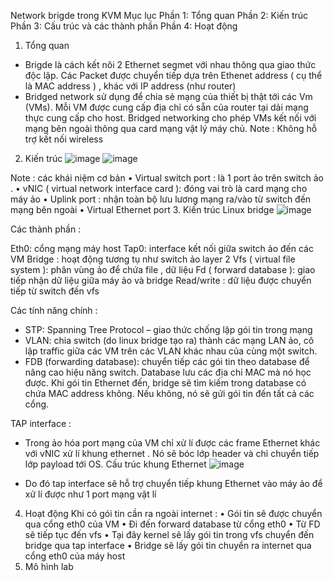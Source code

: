 Network brigde trong KVM
Mục lục
Phần 1: Tổng quan
Phần 2: Kiến trúc
Phần 3: Cấu trúc và các thành phần
Phần 4: Hoạt động
1.	Tổng quan
-	Brigde là cách kết nôi 2 Ethernet segmet với nhau thông qua giao thức độc lập. Các Packet được chuyển tiếp dựa trên Ethenet address ( cụ thể là MAC address ) , khác với IP address (như router)
-	Bridged network sử dụng để chia sẻ mạng của thiết bị thật tới các Vm (VMs). Mỗi VM được cung cấp địa chỉ có sẵn của router tại dải mạng thực cung cấp cho host. Bridged networking cho phép VMs kết nối với mạng bên ngoài thông qua card mạng vật lý máy chủ.
Note :  Không hỗ trợ kết nối wireless

2.	Kiến trúc
![image](https://user-images.githubusercontent.com/50499526/161716957-9a0f0c6f-0edc-4e5c-8e1c-d44d340a2eaf.png)
 ![image](https://user-images.githubusercontent.com/50499526/161716992-da8c96a6-1910-4242-9c04-ffbedfd287db.png)

 
Note : các khái niệm cơ bản 
•  Virtual switch port : là 1 port ảo trên switch ảo . 
•  vNIC ( virtual network interface card ): đóng vai trò là card mạng cho máy ảo 
• Uplink port : nhận toàn bộ lưu lương mạng ra/vào từ switch đến mạng bên ngoài
• Virtual Ethernet port
3.	Kiến trúc Linux bridge
 ![image](https://user-images.githubusercontent.com/50499526/161717025-73de0cd1-c4f3-4f44-8815-e10534d5aef5.png)

Các thành phần :

 Eth0: cổng mạng máy host
 Tap0: interface kết nối giữa switch ảo đến các VM
 Bridge : hoạt động tương tụ như switch ảo layer 2
	Vfs ( virtual file system ): phân vùng ảo để chứa file , dữ liệu
	Fd ( forward database ): giao tiếp nhận dữ liệu giữa máy ảo và bridge 
	Read/write : dữ liệu được chuyển tiếp từ switch đến vfs
 
Các tính năng chính : 
- STP: Spanning Tree Protocol – giao thức chống lặp gói tin trong mạng
- VLAN: chia switch (do linux bridge tạo ra) thành các mạng LAN ảo, cô lập traffic giữa các VM trên các VLAN khác nhau của cùng một switch.
- FDB (forwarding database): chuyển tiếp các gói tin theo database để nâng cao hiệu năng switch. Database lưu các địa chỉ MAC mà nó học được. Khi gói tin Ethernet đến, bridge sẽ tìm kiếm trong database có chứa MAC address không. Nếu không, nó sẽ gửi gói tin đến tất cả các cổng.

TAP interface : 
-	Trong ảo hóa port mạng của VM chỉ xử lí được các frame Ethernet khác với vNIC xử lí khung ethernet . Nó sẽ bóc lớp header và chỉ chuyển tiếp lớp payload tới OS. 
Cấu trúc khung Ethernet
 ![image](https://user-images.githubusercontent.com/50499526/161717060-912b0dde-0ba2-4847-b8bc-dccb08c48318.png)

-	Do đó tap interface sẽ hỗ trợ chuyển tiếp khung Ethernet vào máy ảo để xử lí được như 1 port mạng vật lí
4.	Hoạt động
Khi có  gói tin cần ra ngoài internet :
• Gói tin sẽ được chuyển qua cổng eth0 của VM
• Đi đến forward database từ cổng eth0
• Từ FD sẽ tiếp tục đến vfs
• Tại đây kernel sẽ lấy gói tin trong vfs chuyển đến bridge qua tap interface
• Bridge sẽ lấy gói tin chuyển ra internet qua cổng eth0 của máy host
5. Mô hình lab


